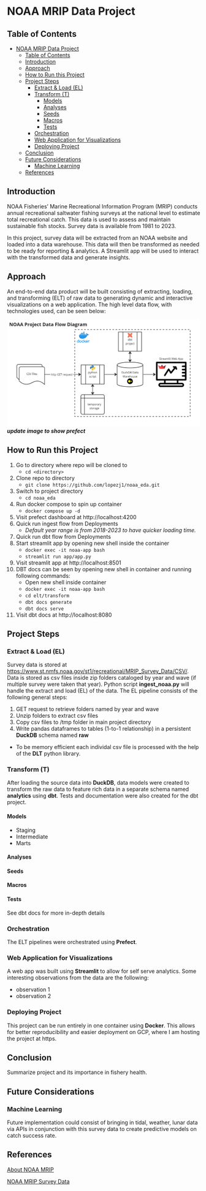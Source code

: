 # NOAA MRIP Data Project

## Table of Contents
- [NOAA MRIP Data Project](#noaa-mrip-data-project)
  - [Table of Contents](#table-of-contents)
  - [Introduction](#introduction)
  - [Approach](#approach)
  - [How to Run this Project](#how-to-run-this-project)
  - [Project Steps](#project-steps)
    - [Extract \& Load (EL)](#extract--load-el)
    - [Transform (T)](#transform-t)
      - [Models](#models)
      - [Analyses](#analyses)
      - [Seeds](#seeds)
      - [Macros](#macros)
      - [Tests](#tests)
    - [Orchestration](#orchestration)
    - [Web Application for Visualizations](#web-application-for-visualizations)
    - [Deploying Project](#deploying-project)
  - [Conclusion](#conclusion)
  - [Future Considerations](#future-considerations)
    - [Machine Learning](#machine-learning)
  - [References](#references)

## Introduction
NOAA Fisheries’ Marine Recreational Information Program (MRIP) conducts annual recreational saltwater fishing surveys at the national level to estimate total recreational catch.  This data is used to assess and maintain sustainable fish stocks.  Survey data is available from 1981 to 2023.

In this project, survey data will be extracted from an NOAA website and loaded into a data warehouse.  This data will then be transformed as needed to be ready for reporting & analytics.  A Streamlit app will be used to interact with the transformed data and generate insights.

## Approach
An end-to-end data product will be built consisting of extracting, loading, and transforming (ELT) of raw data to generating dynamic and interactive visualizations on a web application.  The high level data flow, with technologies used, can be seen below:

![Alt text](images/noaa_project_data_flow_diagram.jpg)
***update image to show prefect***

## How to Run this Project
1. Go to directory where repo will be cloned to
   - `cd <directory>`
2. Clone repo to directory
   - `git clone https://github.com/lopezj1/noaa_eda.git`
3. Switch to project directory
   - `cd noaa_eda`
4. Run docker compose to spin up container
   - `docker compose up -d`
5. Visit prefect dashboard at http://localhost:4200
6. Quick run ingest flow from Deployments
   - *Default year range is from 2018-2023 to have quicker loading time.*
7. Quick run dbt flow from Deployments
8. Start streamlit app by opening new shell inside the container
   - `docker exec -it noaa-app bash`
   - `streamlit run app/app.py`
9. Visit streamlit app at http://localhost:8501
10. DBT docs can be seen by opening new shell in container and running following commands:
    - Open new shell inside container
    - `docker exec -it noaa-app bash`
    - `cd elt/transform`
    - `dbt docs generate`
    - `dbt docs serve`
11. Visit dbt docs at http://localhost:8080

## Project Steps
### Extract & Load (EL)
Survey data is stored at https://www.st.nmfs.noaa.gov/st1/recreational/MRIP_Survey_Data/CSV/.  Data is stored as csv files inside zip folders cataloged by year and wave (if multiple survey were taken that year).  Python script **ingest_noaa.py** will handle the extract and load (EL) of the data.  The EL pipeline consists of the following general steps:

1. GET request to retrieve folders named by year and wave
2. Unzip folders to extract csv files
3. Copy csv files to /tmp folder in main project directory
4. Write pandas dataframes to tables (1-to-1 relationship) in a persistent **DuckDB** schema named **raw**
- To be memory efficient each individal csv file is processed with the help of the **DLT** python library.

### Transform (T)
After loading the source data into **DuckDB**, data models were created to transform the raw data to feature rich data in a separate schema named **analytics** using **dbt**.  Tests and documentation were also created for the dbt project.

#### Models
- Staging
- Intermediate
- Marts

#### Analyses

#### Seeds

#### Macros

#### Tests

See dbt docs for more in-depth details

### Orchestration
The ELT pipelines were orchestrated using **Prefect**.

### Web Application for Visualizations
A web app was built using **Streamlit** to allow for self serve analytics.  Some interesting observations from the data are the following:

- observation 1
- observation 2

### Deploying Project
This project can be run entirely in one container using **Docker**.  This allows for better reproducibility and easier deployment on GCP, where I am hosting the project at https.

## Conclusion
Summarize project and its importance in fishery health.

## Future Considerations
### Machine Learning
Future implementation could consist of bringing in tidal, weather, lunar data via APIs in conjunction with this survey data to create predictive models on catch success rate.

## References
[About NOAA MRIP](https://www.fisheries.noaa.gov/recreational-fishing-data/about-marine-recreational-information-program)

[NOAA MRIP Survey Data](https://www.st.nmfs.noaa.gov/st1/recreational/MRIP_Survey_Data/CSV/)
